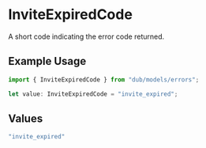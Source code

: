 # InviteExpiredCode

A short code indicating the error code returned.

## Example Usage

```typescript
import { InviteExpiredCode } from "dub/models/errors";

let value: InviteExpiredCode = "invite_expired";
```

## Values

```typescript
"invite_expired"
```
